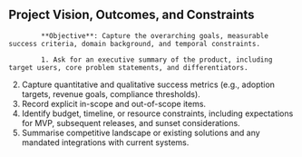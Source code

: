 ## Project Vision, Outcomes, and Constraints

            **Objective**: Capture the overarching goals, measurable success criteria, domain background, and temporal constraints.

            1. Ask for an executive summary of the product, including target users, core problem statements, and differentiators.
2. Capture quantitative and qualitative success metrics (e.g., adoption targets, revenue goals, compliance thresholds).
3. Record explicit in-scope and out-of-scope items.
4. Identify budget, timeline, or resource constraints, including expectations for MVP, subsequent releases, and sunset considerations.
5. Summarise competitive landscape or existing solutions and any mandated integrations with current systems.